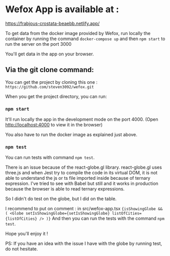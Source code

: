 # Wefox App is available at :

https://frabjous-crostata-beaebb.netlify.app/

To get data from the docker image provided by Wefox,
run locally the container by running the command `docker-compose up` 
and then `npm start` to run the server on the port 3000

You'll get data in the app on your browser.

## Via the git clone command:

You can get the project by cloning this one : `https://github.com/steven3092/wefox.git`

When you get the project directory, you can run:

### `npm start`

It'll run locally the app in the development mode on the port 4000.
(Open [http://localhost:4000](http://localhost:4000) to view it in the browser)

You also have to run the docker image as explained just above.

### `npm test`

You can run tests with command `npm test`.

There is an issue because of the react-globe.gl library. 
react-globe.gl uses three.js and when Jest try to compile the code in its virtual DOM,
it is not able to understand the js or ts file imported inside because of ternary expression.
I've tried to see with Babel but still and it works in production because the browser is able to read ternary expressions.

So I didn't do test on the globe, but I did on the table.

I recommend to put on comment : in src/wefox-app.tsx
`{isShowingGlobe
        && (
        <Globe
        setIsShowingGlobe={setIsShowingGlobe}
        listOfCities={listOfCities}
        />
        )}`
And then you can run the tests with the command `npm test`.

Hope you'll enjoy it !

PS: If you have an idea with the issue I have with the globe by running test, do not hesitate.
